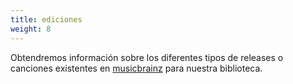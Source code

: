 ```yaml
---
title: ediciones
weight: 8
---
```


Obtendremos información sobre los diferentes tipos de releases o canciones existentes en [musicbrainz](https://musicbrainz.org/)  para nuestra biblioteca.



